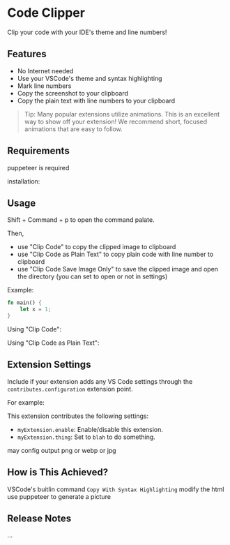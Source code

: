 # Code Clipper

Clip your code with your IDE's theme and line numbers!

## Features

- No Internet needed
- Use your VSCode's theme and syntax highlighting
- Mark line numbers
- Copy the screenshot to your clipboard
- Copy the plain text with line numbers to your clipboard

> Tip: Many popular extensions utilize animations. This is an excellent way to show off your extension! We recommend short, focused animations that are easy to follow.

## Requirements

puppeteer is required

installation:

<!-- Special for Linux:
`xclip` (maybe) should be installed -->

## Usage

Shift + Command + p to open the command palate.

Then,

- use "Clip Code" to copy the clipped image to clipboard
- use "Clip Code as Plain Text" to copy plain code with line number to clipboard
- use "Clip Code Save Image Only" to save the clipped image and open the directory (you can set to open or not in settings)

Example:

```rust
fn main() {
    let x = 1;
}
```

Using "Clip Code":

Using "Clip Code as Plain Text":

## Extension Settings

Include if your extension adds any VS Code settings through the `contributes.configuration` extension point.

For example:

This extension contributes the following settings:

- `myExtension.enable`: Enable/disable this extension.
- `myExtension.thing`: Set to `blah` to do something.

may config output png or webp or jpg

## How is This Achieved?

VSCode's buitlin command `Copy With Syntax Highlighting`
modify the html
use puppeteer to generate a picture

## Release Notes

...
